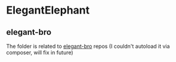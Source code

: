 # ElegantElephant

## elegant-bro
The folder is related to [elegant-bro](https://github.com/elegant-bro) repos (I couldn't autoload it via composer, will fix in future)
